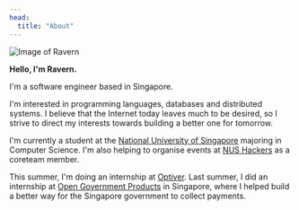 ```yaml
---
head:
  title: "About"
---
```


![Image of Ravern](https://pub-61ec39a622c6436a944f82cbc69fc1c3.r2.dev/about.jpg)

**Hello, I'm Ravern.**

I'm a software engineer based in Singapore.

I'm interested in programming languages, databases and distributed systems. I believe that the Internet today leaves much to be desired, so I strive to direct my interests towards building a better one for tomorrow.

I'm currently a student at the [National University of Singapore](https://nus.edu.sg) majoring in Computer Science. I'm also helping to organise events at [NUS Hackers](https://nushackers.org) as a coreteam member.

This summer, I'm doing an internship at [Optiver](https://optiver.com). Last summer, I did an internship at [Open Government Products](https://open.gov.sg) in Singapore, where I helped build a better way for the Singapore government to collect payments.